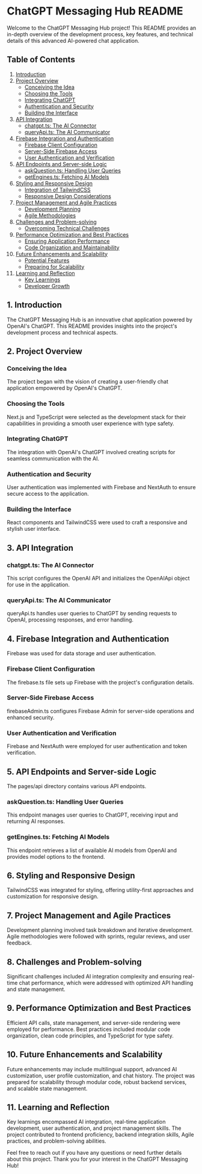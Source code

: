 # ChatGPT Messaging Hub README

Welcome to the ChatGPT Messaging Hub project! This README provides an in-depth overview of the development process, key features, and technical details of this advanced AI-powered chat application.

## Table of Contents
1. [Introduction](#1-introduction)
2. [Project Overview](#2-project-overview)
   - [Conceiving the Idea](#conceiving-the-idea)
   - [Choosing the Tools](#choosing-the-tools)
   - [Integrating ChatGPT](#integrating-chatgpt)
   - [Authentication and Security](#authentication-and-security)
   - [Building the Interface](#building-the-interface)
3. [API Integration](#3-api-integration)
   - [chatgpt.ts: The AI Connector](#chatgptts-the-ai-connector)
   - [queryApi.ts: The AI Communicator](#queryapits-the-ai-communicator)
4. [Firebase Integration and Authentication](#4-firebase-integration-and-authentication)
   - [Firebase Client Configuration](#firebase-client-configuration)
   - [Server-Side Firebase Access](#server-side-firebase-access)
   - [User Authentication and Verification](#user-authentication-and-verification)
5. [API Endpoints and Server-side Logic](#5-api-endpoints-and-server-side-logic)
   - [askQuestion.ts: Handling User Queries](#askquestionts-handling-user-queries)
   - [getEngines.ts: Fetching AI Models](#getenginests-fetching-ai-models)
6. [Styling and Responsive Design](#6-styling-and-responsive-design)
   - [Integration of TailwindCSS](#integration-of-tailwindcss)
   - [Responsive Design Considerations](#responsive-design-considerations)
7. [Project Management and Agile Practices](#7-project-management-and-agile-practices)
   - [Development Planning](#development-planning)
   - [Agile Methodologies](#agile-methodologies)
8. [Challenges and Problem-solving](#8-challenges-and-problem-solving)
   - [Overcoming Technical Challenges](#overcoming-technical-challenges)
9. [Performance Optimization and Best Practices](#9-performance-optimization-and-best-practices)
   - [Ensuring Application Performance](#ensuring-application-performance)
   - [Code Organization and Maintainability](#code-organization-and-maintainability)
10. [Future Enhancements and Scalability](#10-future-enhancements-and-scalability)
    - [Potential Features](#potential-features)
    - [Preparing for Scalability](#preparing-for-scalability)
11. [Learning and Reflection](#11-learning-and-reflection)
    - [Key Learnings](#key-learnings)
    - [Developer Growth](#developer-growth)

## 1. Introduction
The ChatGPT Messaging Hub is an innovative chat application powered by OpenAI's ChatGPT. This README provides insights into the project's development process and technical aspects.

## 2. Project Overview
### Conceiving the Idea
The project began with the vision of creating a user-friendly chat application empowered by OpenAI's ChatGPT.

### Choosing the Tools
Next.js and TypeScript were selected as the development stack for their capabilities in providing a smooth user experience with type safety.

### Integrating ChatGPT
The integration with OpenAI's ChatGPT involved creating scripts for seamless communication with the AI.

### Authentication and Security
User authentication was implemented with Firebase and NextAuth to ensure secure access to the application.

### Building the Interface
React components and TailwindCSS were used to craft a responsive and stylish user interface.

## 3. API Integration
### chatgpt.ts: The AI Connector
This script configures the OpenAI API and initializes the OpenAIApi object for use in the application.

### queryApi.ts: The AI Communicator
queryApi.ts handles user queries to ChatGPT by sending requests to OpenAI, processing responses, and error handling.

## 4. Firebase Integration and Authentication
Firebase was used for data storage and user authentication.

### Firebase Client Configuration
The firebase.ts file sets up Firebase with the project's configuration details.

### Server-Side Firebase Access
firebaseAdmin.ts configures Firebase Admin for server-side operations and enhanced security.

### User Authentication and Verification
Firebase and NextAuth were employed for user authentication and token verification.

## 5. API Endpoints and Server-side Logic
The pages/api directory contains various API endpoints.

### askQuestion.ts: Handling User Queries
This endpoint manages user queries to ChatGPT, receiving input and returning AI responses.

### getEngines.ts: Fetching AI Models
This endpoint retrieves a list of available AI models from OpenAI and provides model options to the frontend.

## 6. Styling and Responsive Design
TailwindCSS was integrated for styling, offering utility-first approaches and customization for responsive design.

## 7. Project Management and Agile Practices
Development planning involved task breakdown and iterative development. Agile methodologies were followed with sprints, regular reviews, and user feedback.

## 8. Challenges and Problem-solving
Significant challenges included AI integration complexity and ensuring real-time chat performance, which were addressed with optimized API handling and state management.

## 9. Performance Optimization and Best Practices
Efficient API calls, state management, and server-side rendering were employed for performance. Best practices included modular code organization, clean code principles, and TypeScript for type safety.

## 10. Future Enhancements and Scalability
Future enhancements may include multilingual support, advanced AI customization, user profile customization, and chat history. The project was prepared for scalability through modular code, robust backend services, and scalable state management.

## 11. Learning and Reflection
Key learnings encompassed AI integration, real-time application development, user authentication, and project management skills. The project contributed to frontend proficiency, backend integration skills, Agile practices, and problem-solving abilities.

Feel free to reach out if you have any questions or need further details about this project. Thank you for your interest in the ChatGPT Messaging Hub!
